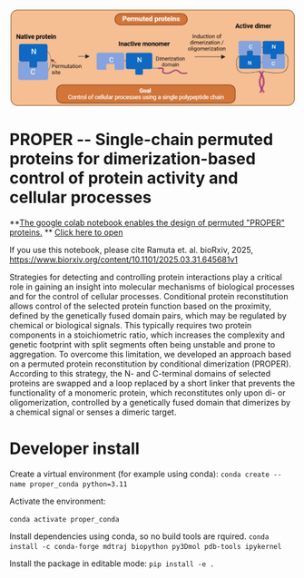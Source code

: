 ![proper_image](proper-logo.jpg)

# PROPER -- Single-chain permuted proteins for dimerization-based control of protein activity and cellular processes

**[The google colab notebook enables the design of permuted "PROPER" proteins.](https://colab.research.google.com/github/ajasja/PROPER/blob/main/PROPER.ipynb)
**  [Click here to open](https://colab.research.google.com/github/ajasja/PROPER/blob/main/PROPER.ipynb)

If you use this notebook, please cite Ramuta et. al. bioRxiv, 2025, https://www.biorxiv.org/content/10.1101/2025.03.31.645681v1

Strategies for detecting and controlling protein interactions play a critical role in gaining an insight into molecular mechanisms of biological processes and for the control of cellular processes. Conditional protein reconstitution allows control of the selected protein function based on the proximity, defined by the genetically fused domain pairs, which may be regulated by chemical or biological signals. This typically requires two protein components in a stoichiometric ratio, which increases the complexity and genetic footprint with split segments often being unstable and prone to aggregation. To overcome this limitation, we developed an approach based on a permuted protein reconstitution by conditional dimerization (PROPER). According to this strategy, the N- and C-terminal domains of selected proteins are swapped and a loop replaced by a short linker that prevents the functionality of a monomeric protein, which reconstitutes only upon di- or oligomerization, controlled by a genetically fused domain that dimerizes by a chemical signal or senses a dimeric target. 


# Developer install

Create a virtual environment (for example using conda):
`conda create --name proper_conda python=3.11`

Activate the environment:

`conda activate proper_conda`

Install dependencies using conda, so no build tools are rquired. 
`conda install -c conda-forge mdtraj biopython py3Dmol pdb-tools ipykernel`

Install the package in editable mode:
`pip install -e .`
